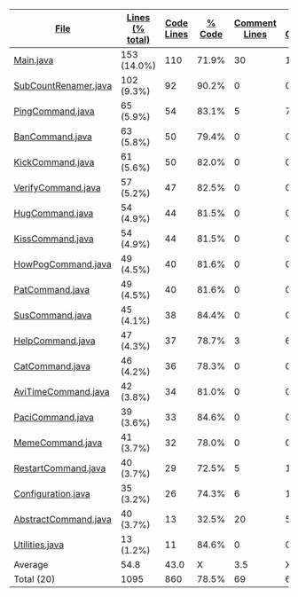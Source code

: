 
|[File](https://github.com/Smaltin/AvilonSubBot/tree/master/statistics%2Fjava%2Fname_ascending.md%2F)|[Lines (% total)](https://github.com/Smaltin/AvilonSubBot/tree/master/statistics%2Fjava%2Flines_descending.md%2F)|[Code Lines](https://github.com/Smaltin/AvilonSubBot/tree/master/statistics%2Fjava%2Fcode_ascending.md%2F)|[% Code](https://github.com/Smaltin/AvilonSubBot/tree/master/statistics%2Fjava%2Fproportion_code_descending.md%2F)|[Comment Lines](https://github.com/Smaltin/AvilonSubBot/tree/master/statistics%2Fjava%2Fcomments_descending.md%2F)|[% Comment](https://github.com/Smaltin/AvilonSubBot/tree/master/statistics%2Fjava%2Fproportion_comments_descending.md%2F)|[Blank Lines](https://github.com/Smaltin/AvilonSubBot/tree/master/statistics%2Fjava%2Fblanks_descending.md%2F)|[% Blank](https://github.com/Smaltin/AvilonSubBot/tree/master/statistics%2Fjava%2Fproportion_blanks_descending.md%2F)|
| --- | --- | --- | --- | --- | --- | --- | --- |
|[Main.java](https://github.com/Smaltin/AvilonSubBot/tree/master/src%2Fmain%2Fjava%2Fcom%2Fgithub%2FSmaltin%2FMain.java)|153 (14.0%)|110|71.9%|30|19.6%|13|8.5%|
|[SubCountRenamer.java](https://github.com/Smaltin/AvilonSubBot/tree/master/src%2Fmain%2Fjava%2Fcom%2Fgithub%2FSmaltin%2FSubCountRenamer.java)|102 (9.3%)|92|90.2%|0|0.0%|10|9.8%|
|[PingCommand.java](https://github.com/Smaltin/AvilonSubBot/tree/master/src%2Fmain%2Fjava%2Fcom%2Fgithub%2FSmaltin%2FCommands%2FPingCommand.java)|65 (5.9%)|54|83.1%|5|7.7%|6|9.2%|
|[BanCommand.java](https://github.com/Smaltin/AvilonSubBot/tree/master/src%2Fmain%2Fjava%2Fcom%2Fgithub%2FSmaltin%2FCommands%2FBanCommand.java)|63 (5.8%)|50|79.4%|0|0.0%|13|20.6%|
|[KickCommand.java](https://github.com/Smaltin/AvilonSubBot/tree/master/src%2Fmain%2Fjava%2Fcom%2Fgithub%2FSmaltin%2FCommands%2FKickCommand.java)|61 (5.6%)|50|82.0%|0|0.0%|11|18.0%|
|[VerifyCommand.java](https://github.com/Smaltin/AvilonSubBot/tree/master/src%2Fmain%2Fjava%2Fcom%2Fgithub%2FSmaltin%2FCommands%2FVerifyCommand.java)|57 (5.2%)|47|82.5%|0|0.0%|10|17.5%|
|[HugCommand.java](https://github.com/Smaltin/AvilonSubBot/tree/master/src%2Fmain%2Fjava%2Fcom%2Fgithub%2FSmaltin%2FCommands%2FHugCommand.java)|54 (4.9%)|44|81.5%|0|0.0%|10|18.5%|
|[KissCommand.java](https://github.com/Smaltin/AvilonSubBot/tree/master/src%2Fmain%2Fjava%2Fcom%2Fgithub%2FSmaltin%2FCommands%2FKissCommand.java)|54 (4.9%)|44|81.5%|0|0.0%|10|18.5%|
|[HowPogCommand.java](https://github.com/Smaltin/AvilonSubBot/tree/master/src%2Fmain%2Fjava%2Fcom%2Fgithub%2FSmaltin%2FCommands%2FHowPogCommand.java)|49 (4.5%)|40|81.6%|0|0.0%|9|18.4%|
|[PatCommand.java](https://github.com/Smaltin/AvilonSubBot/tree/master/src%2Fmain%2Fjava%2Fcom%2Fgithub%2FSmaltin%2FCommands%2FPatCommand.java)|49 (4.5%)|40|81.6%|0|0.0%|9|18.4%|
|[SusCommand.java](https://github.com/Smaltin/AvilonSubBot/tree/master/src%2Fmain%2Fjava%2Fcom%2Fgithub%2FSmaltin%2FCommands%2FSusCommand.java)|45 (4.1%)|38|84.4%|0|0.0%|7|15.6%|
|[HelpCommand.java](https://github.com/Smaltin/AvilonSubBot/tree/master/src%2Fmain%2Fjava%2Fcom%2Fgithub%2FSmaltin%2FCommands%2FHelpCommand.java)|47 (4.3%)|37|78.7%|3|6.4%|7|14.9%|
|[CatCommand.java](https://github.com/Smaltin/AvilonSubBot/tree/master/src%2Fmain%2Fjava%2Fcom%2Fgithub%2FSmaltin%2FCommands%2FCatCommand.java)|46 (4.2%)|36|78.3%|0|0.0%|10|21.7%|
|[AviTimeCommand.java](https://github.com/Smaltin/AvilonSubBot/tree/master/src%2Fmain%2Fjava%2Fcom%2Fgithub%2FSmaltin%2FCommands%2FAviTimeCommand.java)|42 (3.8%)|34|81.0%|0|0.0%|8|19.0%|
|[PaciCommand.java](https://github.com/Smaltin/AvilonSubBot/tree/master/src%2Fmain%2Fjava%2Fcom%2Fgithub%2FSmaltin%2FCommands%2FPaciCommand.java)|39 (3.6%)|33|84.6%|0|0.0%|6|15.4%|
|[MemeCommand.java](https://github.com/Smaltin/AvilonSubBot/tree/master/src%2Fmain%2Fjava%2Fcom%2Fgithub%2FSmaltin%2FCommands%2FMemeCommand.java)|41 (3.7%)|32|78.0%|0|0.0%|9|22.0%|
|[RestartCommand.java](https://github.com/Smaltin/AvilonSubBot/tree/master/src%2Fmain%2Fjava%2Fcom%2Fgithub%2FSmaltin%2FCommands%2FRestartCommand.java)|40 (3.7%)|29|72.5%|5|12.5%|6|15.0%|
|[Configuration.java](https://github.com/Smaltin/AvilonSubBot/tree/master/src%2Fmain%2Fjava%2Fcom%2Fgithub%2FSmaltin%2FConfiguration.java)|35 (3.2%)|26|74.3%|6|17.1%|3|8.6%|
|[AbstractCommand.java](https://github.com/Smaltin/AvilonSubBot/tree/master/src%2Fmain%2Fjava%2Fcom%2Fgithub%2FSmaltin%2FCommands%2FAbstractCommand.java)|40 (3.7%)|13|32.5%|20|50.0%|7|17.5%|
|[Utilities.java](https://github.com/Smaltin/AvilonSubBot/tree/master/src%2Fmain%2Fjava%2Fcom%2Fgithub%2FSmaltin%2FUtilities.java)|13 (1.2%)|11|84.6%|0|0.0%|2|15.4%|
|Average |54.8|43.0|X|3.5|X|8.3|X|
|Total (20)|1095|860|78.5%|69| 6.3%|166|15.2%|